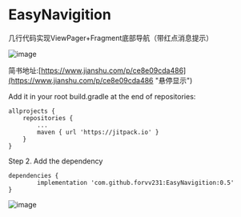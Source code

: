 # EasyNavigition
几行代码实现ViewPager+Fragment底部导航（带红点消息提示）


![image](https://github.com/forvv231/EasyNavigition/blob/master/screenshot/pre.gif)


简书地址:[https://www.jianshu.com/p/ce8e09cda486](https://www.jianshu.com/p/ce8e09cda486 "悬停显示")


Add it in your root build.gradle at the end of repositories:

	allprojects {
		repositories {
			...
			maven { url 'https://jitpack.io' }
		}
	}
Step 2. Add the dependency

	dependencies {
	        implementation 'com.github.forvv231:EasyNavigition:0.5'
	}


![image](https://github.com/forvv231/EasyNavigition/blob/master/screenshot/pre2.png)
